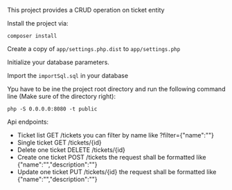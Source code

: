 This project provides a CRUD operation on ticket entity

Install the project via:

`composer install
`

Create a copy of `app/settings.php.dist` to `app/settings.php`

Initialize your database parameters.

Import the `importSql.sql` in your database

Ypu have to be ine the project root directory and run the following command line (Make sure of the directory right):

`php -S 0.0.0.0:8080 -t public`

Api endpoints:
* Ticket list          GET     /tickets         you can filter by name like ?filter={"name":"<name>"}
* Single ticket        GET     /tickets/{id}
* Delete one ticket    DELETE  /tickets/{id}
* Create one ticket    POST    /tickets         the request shall be formatted like {"name":"<Non>","description":"<description>"}
* Update one ticket    PUT     /tickets/{id}    the request shall be formatted like {"name":"<Non>","description":"<description>"}

